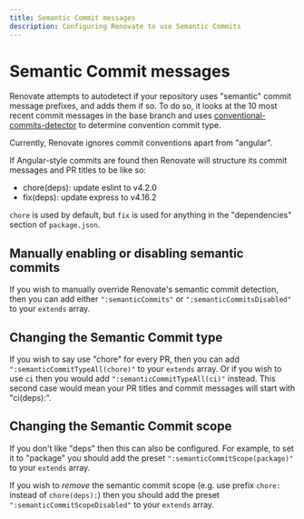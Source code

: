 ```yaml
---
title: Semantic Commit messages
description: Configuring Renovate to use Semantic Commits
---
```


# Semantic Commit messages

Renovate attempts to autodetect if your repository uses "semantic" commit message prefixes, and adds them if so.
To do so, it looks at the 10 most recent commit messages in the base branch and uses [conventional-commits-detector](https://github.com/conventional-changelog/conventional-commits-detector) to determine convention commit type.

Currently, Renovate ignores commit conventions apart from "angular".

If Angular-style commits are found then Renovate will structure its commit messages and PR titles to be like so:

- chore(deps): update eslint to v4.2.0
- fix(deps): update express to v4.16.2

`chore` is used by default, but `fix` is used for anything in the "dependencies" section of `package.json`.

## Manually enabling or disabling semantic commits

If you wish to manually override Renovate's semantic commit detection, then you can add either `":semanticCommits"` or `":semanticCommitsDisabled"` to your `extends` array.

## Changing the Semantic Commit type

If you wish to say use "chore" for every PR, then you can add `":semanticCommitTypeAll(chore)"` to your `extends` array.
Or if you wish to use `ci` then you would add `":semanticCommitTypeAll(ci)"` instead.
This second case would mean your PR titles and commit messages will start with "ci(deps):".

## Changing the Semantic Commit scope

If you don't like "deps" then this can also be configured.
For example, to set it to "package" you should add the preset `":semanticCommitScope(package)"` to your `extends` array.

If you wish to _remove_ the semantic commit scope (e.g. use prefix `chore:` instead of `chore(deps):`) then you should add the preset `":semanticCommitScopeDisabled"` to your `extends` array.
